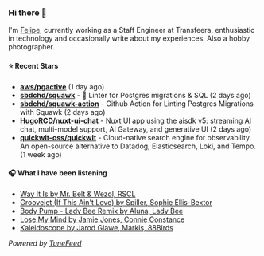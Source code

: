 ### Hi there 👋

I'm [Felipe](https://felipevm.com), currently working as a Staff Engineer at Transfeera, enthusiastic in technology and occasionally write about my experiences. Also a hobby photographer.

#### ⭐ Recent Stars
- **[aws/pgactive](https://github.com/aws/pgactive)** (1 day ago)
- **[sbdchd/squawk](https://github.com/sbdchd/squawk)** - 🐘 Linter for Postgres migrations &amp; SQL (2 days ago)
- **[sbdchd/squawk-action](https://github.com/sbdchd/squawk-action)** - Github Action for Linting Postgres Migrations with Squawk (2 days ago)
- **[HugoRCD/nuxt-ui-chat](https://github.com/HugoRCD/nuxt-ui-chat)** - Nuxt UI app using the aisdk v5: streaming AI chat, multi-model support, AI Gateway, and generative UI (2 days ago)
- **[quickwit-oss/quickwit](https://github.com/quickwit-oss/quickwit)** - Cloud-native search engine for observability. An open-source alternative to Datadog, Elasticsearch, Loki, and Tempo. (1 week ago)

#### 🎧 What I have been listening
- [Way It Is by Mr. Belt &amp; Wezol, RSCL](https://open.spotify.com/track/2dwnD6tMYqp8zQmfg1XvNQ)
- [Groovejet (If This Ain&#39;t Love) by Spiller, Sophie Ellis-Bextor](https://open.spotify.com/track/1o2QXBJvkXTgDDM6EvjU9I)
- [Body Pump - Lady Bee Remix by Aluna, Lady Bee](https://open.spotify.com/track/5PkJ2ssBCzKHaztJVASw2b)
- [Lose My Mind by Jamie Jones, Connie Constance](https://open.spotify.com/track/5cJZzpcqdwkUvD2f88wcgS)
- [Kaleidoscope by Jarod Glawe, Markis, 88Birds](https://open.spotify.com/track/4eWpEoObcth4tnmDD2NowU)

_Powered by [TuneFeed](https://tunefeed.app?ref=github.com)_
